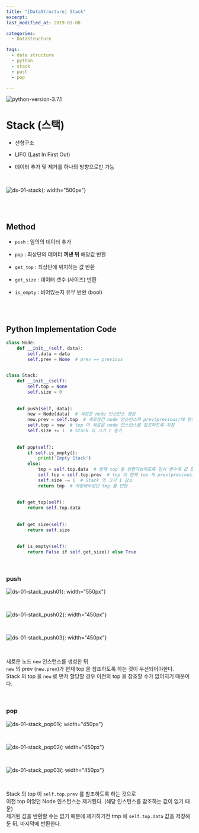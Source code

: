 ```yaml
---
title: "[DataStructure] Stack"
excerpt: 
last_modified_at: 2019-01-08

categories:
  - DataStructure

tags:
  - data structure
  - python
  - stack
  - push
  - pop

---
```


![python-version-3.7.1](https://img.shields.io/badge/python-v3.7.1-blue.svg)

# Stack (스택)

- 선형구조

- LIFO (Last In First Out)

- 데이터 추가 및 제거를 하나의 방향으로만 가능

<br>

![ds-01-stack](https://github.com/DevBruce/DevBruce.github.io/blob/master/_posts/DataStructure/images/ds-01-stack.png?raw=true){: width="500px"}  

<br><br>

## Method

- `push` : 임의의 데이터 추가

- `pop` : 최상단의 데이터 **꺼낸 뒤** 해당값 반환

- `get_top` : 최상단에 위치하는 값 반환

- `get_size` : 데이터 갯수 (사이즈) 반환

- `is_empty` : 비어있는지 유무 반환 (bool)

<br><br>

## Python Implementation Code

```python
class Node:
    def __init__(self, data):
        self.data = data
        self.prev = None  # prev == previous
        

class Stack:
    def __init__(self):
        self.top = None
        self.size = 0
        
    
    def push(self, data):
        new = Node(data)  # 새로운 node 인스턴스 생성
        new.prev = self.top  # 새로생긴 node 인스턴스의 prev(previous)에 현재 top 연결
        self.top = new  # top 이 새로운 node 인스턴스를 참조하도록 지정
        self.size += 1  # Stack 의 크기 1 증가
    
    
    def pop(self):
        if self.is_empty():
            print('Empty Stack')
        else:
            tmp = self.top.data  # 현재 top 을 반환가능하도록 임시 변수에 값 할당
            self.top = self.top.prev  # top 이 현재 top 의 prev(previous) 값을 참조하도록 지정
            self.size -= 1  # Stack 의 크기 1 감소
            return tmp  # 저장해두었던 tmp 를 반환
    
    
    def get_top(self):
        return self.top.data
    
    
    def get_size(self):
        return self.size
        
        
    def is_empty(self):
        return False if self.get_size() else True
```

<br>

### push

![ds-01-stack_push01](https://github.com/DevBruce/DevBruce.github.io/blob/master/_posts/DataStructure/images/ds-01-stack_push01.png?raw=true){: width="550px"}  

<br>

![ds-01-stack_push02](https://github.com/DevBruce/DevBruce.github.io/blob/master/_posts/DataStructure/images/ds-01-stack_push02.png?raw=true){: width="450px"}  

<br>

![ds-01-stack_push03](https://github.com/DevBruce/DevBruce.github.io/blob/master/_posts/DataStructure/images/ds-01-stack_push03.png?raw=true){: width="450px"}  

<br>

새로운 노드 `new` 인스턴스를 생성한 뒤  
`new` 의 prev (`new.prev`)가 현재 top 을 참조하도록 하는 것이 우선되어야한다.  
Stack 의 top 을 `new` 로 먼저 할당할 경우 이전의 top 을 참조할 수가 없어지기 때문이다.  

<br>

### pop

![ds-01-stack_pop01](https://github.com/DevBruce/DevBruce.github.io/blob/master/_posts/DataStructure/images/ds-01-stack_pop01.png?raw=true){: width="450px"}  

<br>

![ds-01-stack_pop02](https://github.com/DevBruce/DevBruce.github.io/blob/master/_posts/DataStructure/images/ds-01-stack_pop02.png?raw=true){: width="450px"}  

<br>

![ds-01-stack_pop03](https://github.com/DevBruce/DevBruce.github.io/blob/master/_posts/DataStructure/images/ds-01-stack_pop03.png?raw=true){: width="450px"}  

<br>

Stack 의 top 이 `self.top.prev` 를 참조하도록 하는 것으로  
이전 top 이었던 Node 인스턴스는 제거된다. (해당 인스턴스를 참조하는 값이 없기 때문)  
제거된 값을 반환할 수는 없기 때문에 제거하기전 tmp 에 `self.top.data` 값을 저장해둔 뒤, 마지막에 반환한다.  
